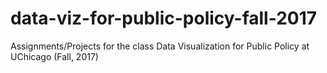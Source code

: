 # data-viz-for-public-policy-fall-2017
Assignments/Projects for the class Data Visualization for Public Policy at UChicago (Fall, 2017)

